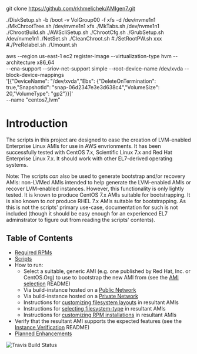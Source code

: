 git clone https://github.com/rkhmelichek/AMIgen7.git

./DiskSetup.sh -b /boot -v VolGroup00 -f xfs -d /dev/nvme1n1
./MkChrootTree.sh /dev/nvme1n1 xfs
./MkTabs.sh /dev/nvme1n1
./ChrootBuild.sh
./AWScliSetup.sh
./ChrootCfg.sh
./GrubSetup.sh /dev/nvme1n1
./NetSet.sh
./CleanChroot.sh
#./SetRootPW.sh xxx
#./PreRelabel.sh
./Umount.sh

aws --region us-east-1 ec2 register-image --virtualization-type hvm --architecture x86_64 \
  --ena-support --sriov-net-support simple --root-device-name /dev/xvda --block-device-mappings \
  '[{"DeviceName": "/dev/xvda","Ebs": {"DeleteOnTermination": true,"SnapshotId": "snap-06d2347e3e3d638c4","VolumeSize": 20,"VolumeType": "gp2"}}]' \
  --name "centos7_lvm"

# Introduction
The scripts in this project are designed to ease the creation of LVM-enabled Enterprise Linux AMIs for use in AWS envrionments. It has been successfully tested with CentOS 7.x, Scientific Linux 7.x and Red Hat Enterprise Linux 7.x. It should work with other EL7-derived operating systems.

Note: The scripts _can_ also be used to generate bootstrap and/or recovery AMIs: non-LVMed AMIs intended to help generate the LVM-enabled AMIs or recover LVM-enabled instances. However, this functionality is only lightly tested. It is known to produce CentOS 7.x AMIs suitable for bootstrapping. It is also known to _not_ produce RHEL 7.x AMIs suitable for bootstrapping. As this is not the scripts' primary use-case, documentation for such is not included (though it should be easy enough for an experienced EL7 adminstrator to figure out from reading the scripts' contents).


## Table of Contents

* [Required RPMs](Docs/README_dependencies.md)
* [Scripts](Docs/README_scripts.md)
* How to run:
  * Select a suitable, generic AMI (e.g. one published by Red Hat, Inc. or CentOS.Org) to use to bootstrap the new AMI from (see the [AMI selection](Docs/README_BootstrapAMIselection.md) README)
  * Via build-instance hosted on a [Public Network](Docs/README_PublicRun.md)
  * Via build-instance hosted on a [Private Network](Docs/README_PrivateRun.md)
  * Instructions for [customizing filesystem layouts](Docs/README_CustomPartitioning.md) in resultant AMIs
  * Instructions for [selecting filesystem-type](Docs/README_XFS.md) in resultant AMIs
  * Instructions for [customizing RPM installations](Docs/README_AlternateBuildManifests.md) in resultant AMIs
* Verify that the resultant AMI supports the expected features (see the [Instance Verification](Docs/README_InstanceVerification.md) README)
* [Planned Enhancements](Docs/README_enhancements.md)

![Travis Build Status](https://travis-ci.org/ferricoxide/AMIgen7.svg?branch=master)
